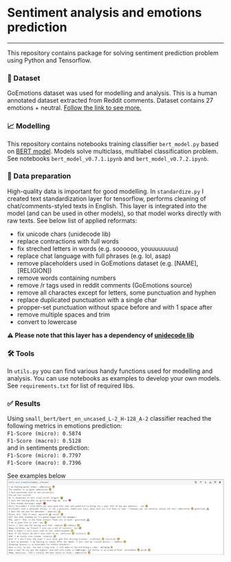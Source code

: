 # Sentiment analysis and emotions prediction
---
This repository contains package for solving sentiment prediction problem using
Python and Tensorflow.  

### 💬 Dataset  
GoEmotions dataset was used for modelling and analysis. This is a human annotated
dataset extracted from Reddit comments. Dataset contains 27 emotions + neutral.
[Follow the link to see more.](https://github.com/google-research/google-research/tree/master/goemotions)

### 📈 Modelling  
This repository contains notebooks training classifier `bert_model.py` based on [BERT model](https://github.com/google-research/bert). 
Models solve multiclass, multilabel classification problem. See notebooks
`bert_model_v0.7.1.ipynb` and `bert_model_v0.7.2.ipynb`.

### 🍳 Data preparation  
High-quality data is important for good modelling. In `standardize.py` I created
text standardization layer for tensorflow, performs cleaning of chat/comments-styled
texts in English. This layer is integrated into the model (and can be used in
other models), so that model works directly with raw texts. See below list
of applied reformats:
- fix unicode chars (unidecode lib)
- replace contractions with full words
- fix streched letters in words (e.g. soooooo, youuuuuuuu)
- replace chat language with full phrases (e.g. lol, asap)
- remove placeholders used in GoEmotions dataset (e.g. [NAME], [RELIGION])
- remove words containing numbers
- remove /r tags used in reddit comments (GoEmotions source)
- remove all charactes except for letters, some punctuation and hyphen
- replace duplicated punctuation with a single char
- propper-set punctuation without space before and with 1 space after
- remove multiple spaces and trim
- convert to lowercase

__⚠️ Please note that this layer has a dependency of [unidecode lib](https://pypi.org/project/Unidecode/)__

### 🛠️ Tools
In `utils.py` you can find various handy functions used for modelling and analysis.
You can use notebooks as examples to develop your own models. See `requirements.txt` for list of required libs.   

### ✅ Results
Using `small_bert/bert_en_uncased_L-2_H-128_A-2` classifier reached the following
metrics in emotions prediction:  
`F1-Score (micro): 0.5874`  
`F1-Score (macro): 0.5128`  
and in sentiments prediction:  
`F1-Score (micro): 0.7797`  
`F1-Score (macro): 0.7396`  
  
See examples below
![Example](example.png)
